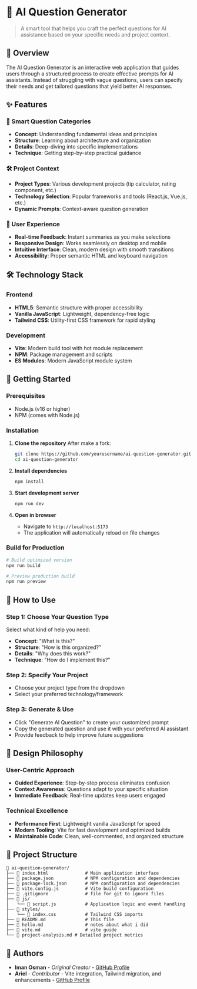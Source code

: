 # 🤖 AI Question Generator

> A smart tool that helps you craft the perfect questions for AI assistance based on your specific needs and project context.

## 🚀 Overview

The AI Question Generator is an interactive web application that guides users through a structured process to create effective prompts for AI assistants. Instead of struggling with vague questions, users can specify their needs and get tailored questions that yield better AI responses.

## ✨ Features

### 🎯 Smart Question Categories

- **Concept**: Understanding fundamental ideas and principles
- **Structure**: Learning about architecture and organization
- **Details**: Deep-diving into specific implementations
- **Technique**: Getting step-by-step practical guidance

### 🛠️ Project Context

- **Project Types**: Various development projects (tip calculator, rating component, etc.)
- **Technology Selection**: Popular frameworks and tools (React.js, Vue.js, etc.)
- **Dynamic Prompts**: Context-aware question generation

### 💫 User Experience

- **Real-time Feedback**: Instant summaries as you make selections
- **Responsive Design**: Works seamlessly on desktop and mobile
- **Intuitive Interface**: Clean, modern design with smooth transitions
- **Accessibility**: Proper semantic HTML and keyboard navigation

## 🛠️ Technology Stack

### Frontend

- **HTML5**: Semantic structure with proper accessibility
- **Vanilla JavaScript**: Lightweight, dependency-free logic
- **Tailwind CSS**: Utility-first CSS framework for rapid styling

### Development

- **Vite**: Modern build tool with hot module replacement
- **NPM**: Package management and scripts
- **ES Modules**: Modern JavaScript module system

## 🚀 Getting Started

### Prerequisites

- Node.js (v16 or higher)
- NPM (comes with Node.js)

### Installation

1. **Clone the repository**
   After make a fork:

   ```bash
   git clone https://github.com/yourusername/ai-question-generator.git
   cd ai-question-generator
   ```

2. **Install dependencies**

   ```bash
   npm install
   ```

3. **Start development server**

   ```bash
   npm run dev
   ```

4. **Open in browser**
   - Navigate to `http://localhost:5173`
   - The application will automatically reload on file changes

### Build for Production

```bash
# Build optimized version
npm run build

# Preview production build
npm run preview
```

## 📖 How to Use

### Step 1: Choose Your Question Type

Select what kind of help you need:

- **Concept**: "What is this?"
- **Structure**: "How is this organized?"
- **Details**: "Why does this work?"
- **Technique**: "How do I implement this?"

### Step 2: Specify Your Project

- Choose your project type from the dropdown
- Select your preferred technology/framework

### Step 3: Generate & Use

- Click "Generate AI Question" to create your customized prompt
- Copy the generated question and use it with your preferred AI assistant
- Provide feedback to help improve future suggestions

## 🎨 Design Philosophy

### User-Centric Approach

- **Guided Experience**: Step-by-step process eliminates confusion
- **Context Awareness**: Questions adapt to your specific situation
- **Immediate Feedback**: Real-time updates keep users engaged

### Technical Excellence

- **Performance First**: Lightweight vanilla JavaScript for speed
- **Modern Tooling**: Vite for fast development and optimized builds
- **Maintainable Code**: Clean, well-commented, and organized structure

## 📁 Project Structure

```
📁 ai-question-generator/
├── 📄 index.html              # Main application interface
├── 📄 package.json            # NPM configuration and dependencies
├── 📄 package-lock.json       # NPM configuration and dependencies
├── 📄 vite.config.js          # Vite build configuration
├── 📄 .gitignore              # file for git to ignore files
├── 📁 js/
│   └── 📄 script.js           # Application logic and event handling
├── 📁 styles/
│   └── 📄 index.css           # Tailwind CSS imports
├── 📄 README.md               # This file
├── 📄 hello.md                # notes about what i did 
├── 📄 vite.md                 # vite guide
└── 📄 project-analysis.md # Detailed project metrics
```

## 👥 Authors

- **Iman Osman** - _Original Creator_ - [GitHub Profile](https://github.com/iman-osman)
- **Ariel** - _Contributor_ - Vite integration, Tailwind migration, and enhancements - [GitHub Profile](https://github.com/Ariel-GonzAguer)

